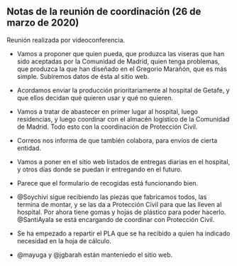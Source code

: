 ## Notas de la reunión de coordinación (26 de marzo de 2020)

Reunión realizada por videoconferencia.

* Vamos a proponer que quien pueda, que produzca las viseras que han sido aceptadas por la Comunidad de Madrid, quien tenga problemas, que produzca la que han diseñado en el Gregorio Marañón, que es más simple. Subiremos datos de ésta al sitio web.

* Acordamos enviar la producción prioritariamente al hospital de Getafe, y que ellos decidan qué quieren usar y qué no quieren.

* Vamos a tratar de abastecer en primer lugar al hospital, luego residencias, y luego coordinar con el almacén logístico de la Comunidad de Madrid. Todo esto con la coordinación de Protección Civil.

* Correos nos informa de que también colabora, para envíos de cierta entidad.

* Vamos a poner en el sitio web listados de entregas diarias en el hospital, y otros días donde se puedan ir entregando en el futuro.

* Parece que el formulario de recogidas está funcionando bien.

* @Soychivi sigue recibiendo las piezas que fabricamos todos, las termina de montar, y se las da a Protección Civil para que las lleven al hospital. Por ahora tiene gomas y hojas de plástico para poder hacerlo. @SantiAyala se está encargando de coordinar con Protección Civil.

* Se ha empezado a repartir el PLA que se ha recibido a quien ha indicado necesidad en la hoja de cálculo.

* @mayuga y @jgbarah están manteniedo el sitio web.

